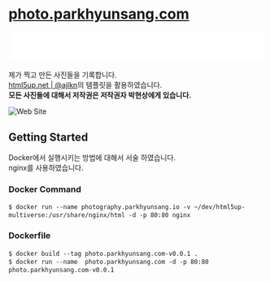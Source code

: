 # [photo.parkhyunsang.com](photo.parkhyunsang.com)
<div align="center">
<img src="./Signature.png" style="width:500px;">
</div>

제가 찍고 만든 사진들을 기록합니다.  
[html5up.net | @ajlkn](https://html5up.net/)의 템플릿을 활용하였습니다.  
**모든 사진들에 대해서 저작권은 저작권자 박현상에게 있습니다.**

![Web Site](./README-1.png)

## Getting Started
Docker에서 실행시키는 방법에 대해서 서술 하였습니다.  
nginx를 사용하였습니다.

### Docker Command
```shell
$ docker run --name photography.parkhyunsang.io -v ~/dev/html5up-multiverse:/usr/share/nginx/html -d -p 80:80 nginx
```
### Dockerfile
```shell
$ docker build --tag photo.parkhyunsang.com-v0.0.1 .
$ docker run --name  photo.parkhyunsang.com -d -p 80:80 photo.parkhyunsang.com-v0.0.1
```
